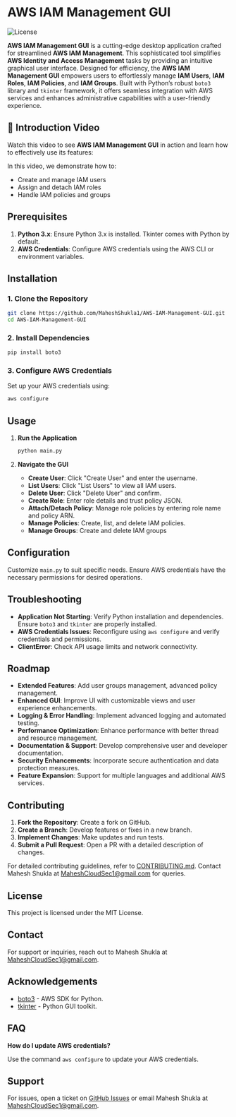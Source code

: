 # AWS IAM Management GUI

![License](https://img.shields.io/github/license/MaheshShukla1/AWS-IAM-Management-GUI)

**AWS IAM Management GUI** is a cutting-edge desktop application crafted for streamlined **AWS IAM Management**. This sophisticated tool simplifies **AWS Identity and Access Management** tasks by providing an intuitive graphical user interface. Designed for efficiency, the **AWS IAM Management GUI** empowers users to effortlessly manage **IAM Users**, **IAM Roles**, **IAM Policies**, and **IAM Groups**. Built with Python’s robust `boto3` library and `tkinter` framework, it offers seamless integration with AWS services and enhances administrative capabilities with a user-friendly experience.
## 🚀 Introduction Video

Watch this video to see **AWS IAM Management GUI** in action and learn how to effectively use its features:


In this video, we demonstrate how to:

- Create and manage IAM users
- Assign and detach IAM roles
- Handle IAM policies and groups


## Prerequisites

1. **Python 3.x**: Ensure Python 3.x is installed. Tkinter comes with Python by default.
2. **AWS Credentials**: Configure AWS credentials using the AWS CLI or environment variables.

## Installation

### 1. Clone the Repository

```bash
git clone https://github.com/MaheshShukla1/AWS-IAM-Management-GUI.git
cd AWS-IAM-Management-GUI
```

### 2. Install Dependencies

```bash
pip install boto3
```

### 3. Configure AWS Credentials
Set up your AWS credentials using:


```bash
aws configure
```

## Usage

1. **Run the Application**
    ```bash  
    python main.py
    ```
    
2. **Navigate the GUI**
    
    - **Create User**: Click "Create User" and enter the username.
    - **List Users**: Click "List Users" to view all IAM users.
    - **Delete User**: Click "Delete User" and confirm.
    - **Create Role**: Enter role details and trust policy JSON.
    - **Attach/Detach Policy**: Manage role policies by entering role name and policy ARN.
    - **Manage Policies**: Create, list, and delete IAM policies.
    - **Manage Groups**: Create and delete IAM groups

## Configuration

Customize `main.py` to suit specific needs. Ensure AWS credentials have the necessary permissions for desired operations.

## Troubleshooting

- **Application Not Starting**: Verify Python installation and dependencies. Ensure `boto3` and `tkinter` are properly installed.
- **AWS Credentials Issues**: Reconfigure using `aws configure` and verify credentials and permissions.
- **ClientError**: Check API usage limits and network connectivity.

## Roadmap

- **Extended Features**: Add user groups management, advanced policy management.
- **Enhanced GUI**: Improve UI with customizable views and user experience enhancements.
- **Logging & Error Handling**: Implement advanced logging and automated testing.
- **Performance Optimization**: Enhance performance with better thread and resource management.
- **Documentation & Support**: Develop comprehensive user and developer documentation.
- **Security Enhancements**: Incorporate secure authentication and data protection measures.
- **Feature Expansion**: Support for multiple languages and additional AWS services.

## Contributing

1. **Fork the Repository**: Create a fork on GitHub.
2. **Create a Branch**: Develop features or fixes in a new branch.
3. **Implement Changes**: Make updates and run tests.
4. **Submit a Pull Request**: Open a PR with a detailed description of changes.

For detailed contributing guidelines, refer to [CONTRIBUTING.md](https://github.com/MaheshShukla1/CONTRIBUTING.md). Contact Mahesh Shukla at MaheshCloudSec1@gmail.com for queries.

## License

This project is licensed under the MIT License.

## Contact

For support or inquiries, reach out to Mahesh Shukla at MaheshCloudSec1@gmail.com.

## Acknowledgements

- [boto3](https://github.com/boto/boto3) - AWS SDK for Python.
- [tkinter](https://docs.python.org/3/library/tkinter.html) - Python GUI toolkit.

## FAQ

**How do I update AWS credentials?**

Use the command `aws configure` to update your AWS credentials.

## Support

For issues, open a ticket on [GitHub Issues](https://github.com/MaheshShukla1/AWS-IAM-Management-GUI/issues) or email Mahesh Shukla at MaheshCloudSec1@gmail.com.
